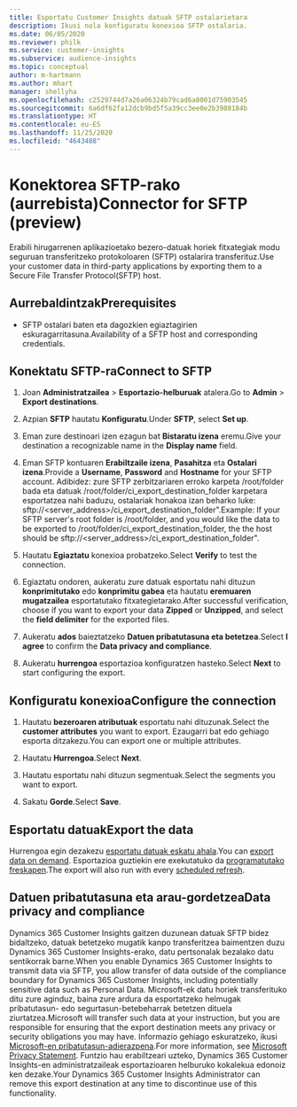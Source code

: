```yaml
---
title: Esportatu Customer Insights datuak SFTP ostalarietara
description: Ikusi nola konfiguratu konexioa SFTP ostalaria.
ms.date: 06/05/2020
ms.reviewer: philk
ms.service: customer-insights
ms.subservice: audience-insights
ms.topic: conceptual
author: m-hartmann
ms.author: mhart
manager: shellyha
ms.openlocfilehash: c2529744d7a26a06324b79cad6a8001d75903545
ms.sourcegitcommit: 6a6df62fa12dcb9bd5f5a39cc3ee0e2b3988184b
ms.translationtype: HT
ms.contentlocale: eu-ES
ms.lasthandoff: 11/25/2020
ms.locfileid: "4643488"
---
```

# <a name="connector-for-sftp-preview"></a><span data-ttu-id="63e4b-103">Konektorea SFTP-rako (aurrebista)</span><span class="sxs-lookup"><span data-stu-id="63e4b-103">Connector for SFTP (preview)</span></span>

<span data-ttu-id="63e4b-104">Erabili hirugarrenen aplikazioetako bezero-datuak horiek fitxategiak modu seguruan transferitzeko protokoloaren (SFTP) ostalarira transferituz.</span><span class="sxs-lookup"><span data-stu-id="63e4b-104">Use your customer data in third-party applications by exporting them to a Secure File Transfer Protocol(SFTP) host.</span></span>

## <a name="prerequisites"></a><span data-ttu-id="63e4b-105">Aurrebaldintzak</span><span class="sxs-lookup"><span data-stu-id="63e4b-105">Prerequisites</span></span>

- <span data-ttu-id="63e4b-106">SFTP ostalari baten eta dagozkien egiaztagirien eskuragarritasuna.</span><span class="sxs-lookup"><span data-stu-id="63e4b-106">Availability of a SFTP host and corresponding credentials.</span></span>

## <a name="connect-to-sftp"></a><span data-ttu-id="63e4b-107">Konektatu SFTP-ra</span><span class="sxs-lookup"><span data-stu-id="63e4b-107">Connect to SFTP</span></span>

1. <span data-ttu-id="63e4b-108">Joan **Administratzailea** > **Esportazio-helburuak** atalera.</span><span class="sxs-lookup"><span data-stu-id="63e4b-108">Go to **Admin** > **Export destinations**.</span></span>

1. <span data-ttu-id="63e4b-109">Azpian **SFTP** hautatu **Konfiguratu**.</span><span class="sxs-lookup"><span data-stu-id="63e4b-109">Under **SFTP**, select **Set up**.</span></span>

1. <span data-ttu-id="63e4b-110">Eman zure destinoari izen ezagun bat **Bistaratu izena** eremu.</span><span class="sxs-lookup"><span data-stu-id="63e4b-110">Give your destination a recognizable name in the **Display name** field.</span></span>

1. <span data-ttu-id="63e4b-111">Eman SFTP kontuaren **Erabiltzaile izena**, **Pasahitza** eta **Ostalari izena**.</span><span class="sxs-lookup"><span data-stu-id="63e4b-111">Provide a **Username**, **Password** and **Hostname** for your SFTP account.</span></span> <span data-ttu-id="63e4b-112">Adibidez: zure SFTP zerbitzariaren erroko karpeta /root/folder bada eta datuak /root/folder/ci_export_destination_folder karpetara esportatzea nahi baduzu, ostalariak honakoa izan beharko luke: sftp://<server_address>/ci_export_destination_folder".</span><span class="sxs-lookup"><span data-stu-id="63e4b-112">Example: If your SFTP server's root folder is /root/folder, and you would like the data to be exported to /root/folder/ci_export_destination_folder, the the host should be sftp://<server_address>/ci_export_destination_folder".</span></span>

1. <span data-ttu-id="63e4b-113">Hautatu **Egiaztatu** konexioa probatzeko.</span><span class="sxs-lookup"><span data-stu-id="63e4b-113">Select **Verify** to test the connection.</span></span>

1. <span data-ttu-id="63e4b-114">Egiaztatu ondoren, aukeratu zure datuak esportatu nahi dituzun **konprimitutako** edo **konprimitu gabea** eta hautatu **eremuaren mugatzailea** esportatutako fitxategietarako.</span><span class="sxs-lookup"><span data-stu-id="63e4b-114">After successful verification, choose if you want to export your data **Zipped** or **Unzipped**, and select the **field delimiter** for the exported files.</span></span>

1. <span data-ttu-id="63e4b-115">Aukeratu **ados** baieztatzeko **Datuen pribatutasuna eta betetzea**.</span><span class="sxs-lookup"><span data-stu-id="63e4b-115">Select **I agree** to confirm the **Data privacy and compliance**.</span></span>

1. <span data-ttu-id="63e4b-116">Aukeratu **hurrengoa** esportazioa konfiguratzen hasteko.</span><span class="sxs-lookup"><span data-stu-id="63e4b-116">Select **Next** to start configuring the export.</span></span>

## <a name="configure-the-connection"></a><span data-ttu-id="63e4b-117">Konfiguratu konexioa</span><span class="sxs-lookup"><span data-stu-id="63e4b-117">Configure the connection</span></span>

1. <span data-ttu-id="63e4b-118">Hautatu **bezeroaren atributuak** esportatu nahi dituzunak.</span><span class="sxs-lookup"><span data-stu-id="63e4b-118">Select the **customer attributes** you want to export.</span></span> <span data-ttu-id="63e4b-119">Ezaugarri bat edo gehiago esporta ditzakezu.</span><span class="sxs-lookup"><span data-stu-id="63e4b-119">You can export one or multiple attributes.</span></span>

1. <span data-ttu-id="63e4b-120">Hautatu **Hurrengoa**.</span><span class="sxs-lookup"><span data-stu-id="63e4b-120">Select **Next**.</span></span>

1. <span data-ttu-id="63e4b-121">Hautatu esportatu nahi dituzun segmentuak.</span><span class="sxs-lookup"><span data-stu-id="63e4b-121">Select the segments you want to export.</span></span>

1. <span data-ttu-id="63e4b-122">Sakatu **Gorde**.</span><span class="sxs-lookup"><span data-stu-id="63e4b-122">Select **Save**.</span></span>

## <a name="export-the-data"></a><span data-ttu-id="63e4b-123">Esportatu datuak</span><span class="sxs-lookup"><span data-stu-id="63e4b-123">Export the data</span></span>

<span data-ttu-id="63e4b-124">Hurrengoa egin dezakezu [esportatu datuak eskatu ahala](export-destinations.md).</span><span class="sxs-lookup"><span data-stu-id="63e4b-124">You can [export data on demand](export-destinations.md).</span></span> <span data-ttu-id="63e4b-125">Esportazioa guztiekin ere exekutatuko da [programatutako freskapen](system.md#schedule-tab).</span><span class="sxs-lookup"><span data-stu-id="63e4b-125">The export will also run with every [scheduled refresh](system.md#schedule-tab).</span></span>

## <a name="data-privacy-and-compliance"></a><span data-ttu-id="63e4b-126">Datuen pribatutasuna eta arau-gordetzea</span><span class="sxs-lookup"><span data-stu-id="63e4b-126">Data privacy and compliance</span></span>

<span data-ttu-id="63e4b-127">Dynamics 365 Customer Insights gaitzen duzunean datuak SFTP bidez bidaltzeko, datuak betetzeko mugatik kanpo transferitzea baimentzen duzu Dynamics 365 Customer Insights-erako, datu pertsonalak bezalako datu sentikorrak barne.</span><span class="sxs-lookup"><span data-stu-id="63e4b-127">When you enable Dynamics 365 Customer Insights to transmit data via SFTP, you allow transfer of data outside of the compliance boundary for Dynamics 365 Customer Insights, including potentially sensitive data such as Personal Data.</span></span> <span data-ttu-id="63e4b-128">Microsoft-ek datu horiek transferituko ditu zure aginduz, baina zure ardura da esportatzeko helmugak pribatutasun- edo segurtasun-betebeharrak betetzen dituela ziurtatzea.</span><span class="sxs-lookup"><span data-stu-id="63e4b-128">Microsoft will transfer such data at your instruction, but you are responsible for ensuring that the export destination meets any privacy or security obligations you may have.</span></span> <span data-ttu-id="63e4b-129">Informazio gehiago eskuratzeko, ikusi [Microsoft-en pribatutasun-adierazpena](https://go.microsoft.com/fwlink/?linkid=396732).</span><span class="sxs-lookup"><span data-stu-id="63e4b-129">For more information, see [Microsoft Privacy Statement](https://go.microsoft.com/fwlink/?linkid=396732).</span></span>
<span data-ttu-id="63e4b-130">Funtzio hau erabiltzeari uzteko, Dynamics 365 Customer Insights-en administratzaileak esportazioaren helburuko kokalekua edonoiz ken dezake.</span><span class="sxs-lookup"><span data-stu-id="63e4b-130">Your Dynamics 365 Customer Insights Administrator can remove this export destination at any time to discontinue use of this functionality.</span></span>
